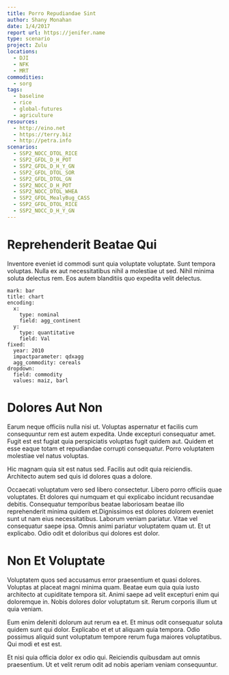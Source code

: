 ```yaml
---
title: Porro Repudiandae Sint
author: Shany Monahan
date: 1/4/2017
report url: https://jenifer.name
type: scenario
project: Zulu
locations:
  - DJI
  - NFK
  - MRT
commodities:
  - sorg
tags:
  - baseline
  - rice
  - global-futures
  - agriculture
resources:
  - http://eino.net
  - https://terry.biz
  - http://petra.info
scenarios:
  - SSP2_NOCC_DTOL_RICE
  - SSP2_GFDL_D_H_POT
  - SSP2_GFDL_D_H_Y_GN
  - SSP2_GFDL_DTOL_SOR
  - SSP2_GFDL_DTOL_GN
  - SSP2_NOCC_D_H_POT
  - SSP2_NOCC_DTOL_WHEA
  - SSP2_GFDL_MealyBug_CASS
  - SSP2_GFDL_DTOL_RICE
  - SSP2_NOCC_D_H_Y_GN
---
```

# Reprehenderit Beatae Qui
Inventore eveniet id commodi sunt quia voluptate voluptate. Sunt tempora voluptas. Nulla ex aut necessitatibus nihil a molestiae ut sed. Nihil minima soluta delectus rem. Eos autem blanditiis quo expedita velit delectus.

```vis
mark: bar
title: chart
encoding:
  x:
    type: nominal
    field: agg_continent
  y:
    type: quantitative
    field: Val
fixed:
  year: 2010
  impactparameter: qdxagg
  agg_commodity: cereals
dropdown:
  field: commodity
  values: maiz, barl
```

# Dolores Aut Non
Earum neque officiis nulla nisi ut. Voluptas aspernatur et facilis cum consequuntur rem est autem expedita. Unde excepturi consequatur amet. Fugit est est fugiat quia perspiciatis voluptas fugit quidem aut. Quidem et esse eaque totam et repudiandae corrupti consequatur. Porro voluptatem molestiae vel natus voluptas.
 Hic magnam quia sit est natus sed. Facilis aut odit quia reiciendis. Architecto autem sed quis id dolores quas a dolore.
 Occaecati voluptatum vero sed libero consectetur. Libero porro officiis quae voluptates. Et dolores qui numquam et qui explicabo incidunt recusandae debitis. Consequatur temporibus beatae laboriosam beatae illo reprehenderit minima quidem et.Dignissimos est dolores dolorem eveniet sunt ut nam eius necessitatibus. Laborum veniam pariatur. Vitae vel consequatur saepe ipsa. Omnis animi pariatur voluptatem quam ut. Et ut explicabo. Odio odit et doloribus qui dolores est dolor.

# Non Et Voluptate
Voluptatem quos sed accusamus error praesentium et quasi dolores. Voluptas at placeat magni minima quam. Beatae eum quia quia iusto architecto at cupiditate tempora sit. Animi saepe ad velit excepturi enim qui doloremque in. Nobis dolores dolor voluptatum sit. Rerum corporis illum ut quia veniam.
 Eum enim deleniti dolorum aut rerum ea et. Et minus odit consequatur soluta quidem sunt qui dolor. Explicabo et et ut aliquam quia tempora. Odio possimus aliquid sunt voluptatum tempore rerum fuga maiores voluptatibus. Qui modi et est est.
 Et nisi quia officia dolor ex odio qui. Reiciendis quibusdam aut omnis praesentium. Ut et velit rerum odit ad nobis aperiam veniam consequuntur.
